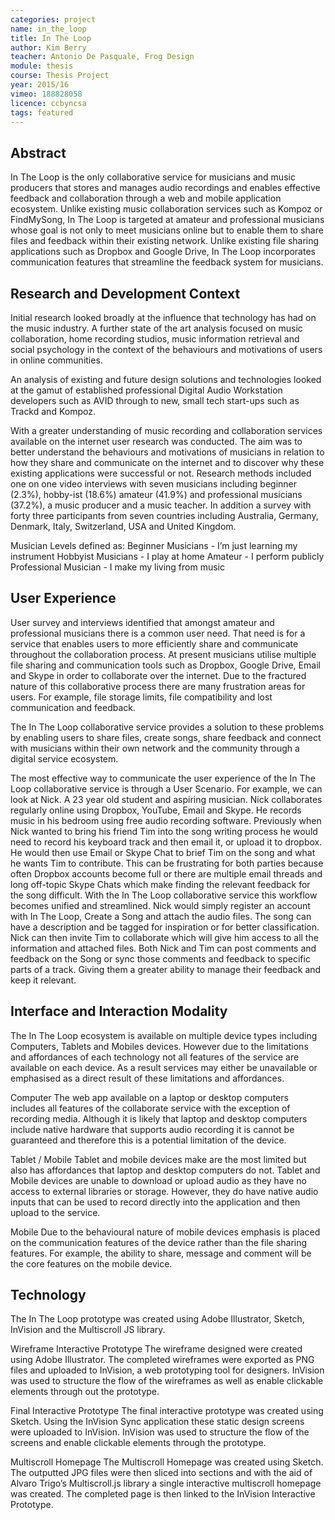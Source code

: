 ```yaml
---
categories: project
name: in_the_loop
title: In The Loop
author: Kim Berry
teacher: Antonio De Pasquale, Frog Design
module: thesis
course: Thesis Project
year: 2015/16
vimeo: 188828058
licence: ccbyncsa
tags: featured
---
```

## Abstract

In The Loop is the only collaborative service for musicians and music producers that stores and manages audio recordings and enables effective feedback and collaboration through a web and mobile application ecosystem. Unlike existing music collaboration services such as Kompoz or FindMySong, In The Loop is targeted at amateur and professional musicians whose goal is not only to meet musicians online but to enable them to share  files and feedback within their existing network. Unlike existing file sharing applications such as Dropbox and Google Drive, In The Loop incorporates communication features that streamline the feedback system for musicians.

## Research and Development Context

Initial research looked broadly at the influence that technology has had on the music industry. A further state of the art analysis focused on music collaboration, home recording studios, music information retrieval and social psychology in the context of the behaviours and motivations of users in online communities.

An analysis of existing and future design solutions and technologies looked at the gamut of established professional Digital Audio Workstation developers such as AVID through to new, small tech start-ups such as Trackd and Kompoz.

With a greater understanding of music recording and collaboration services available on the internet user research was conducted. The aim was to better understand the behaviours and motivations of musicians in relation to how they share and communicate on the internet and to discover why these existing applications were successful or not. Research methods included one on one video interviews with seven musicians including beginner (2.3%), hobby-ist (18.6%) amateur (41.9%) and professional musicians (37.2%), a music producer and a music teacher. In addition a survey with forty three participants from seven countries including Australia, Germany, Denmark, Italy, Switzerland, USA and United Kingdom. 

Musician Levels defined as:
Beginner Musicians - I’m just learning my instrument
Hobbyist Musicians - I play at home
Amateur - I perform publicly
Professional Musician - I make my living from music

## User Experience

User survey and interviews identified that amongst amateur and professional musicians there is a common user need.  That need is for a service that enables users to more efficiently share and communicate throughout the collaboration process. At present musicians utilise multiple file sharing and communication tools such as Dropbox, Google Drive, Email and Skype in order to collaborate over the internet. Due to the fractured nature of this collaborative process there are many frustration areas for users. For example, file storage limits, file compatibility and lost communication and feedback.

The In The Loop collaborative service provides a solution to these problems by enabling users to share files, create songs, share feedback and connect with musicians within their own network and the community through a digital service ecosystem.

The most effective way to communicate the user experience of the In The Loop collaborative service is through a User Scenario. For example, we can look at Nick. A 23 year old student and aspiring musician. Nick collaborates regularly online using Dropbox, YouTube, Email and Skype. He records music in his bedroom using free audio recording software. 
Previously when Nick wanted to bring his friend Tim into the song writing process he would need to record his keyboard track and then email it, or upload it to dropbox. He would then use Email or Skype Chat to brief Tim on the song and what he wants Tim to contribute. This can be frustrating for both parties because often Dropbox accounts become full or there are multiple email threads and long off-topic Skype Chats which make finding the relevant feedback for the song difficult. With the In The Loop collaborative service this workflow becomes unified and streamlined. Nick would simply register an account with In The Loop, Create a Song and attach the audio files. The song can have a description and be tagged for inspiration or for better classification. Nick can then invite Tim to collaborate which will give him access to all the information and attached files. Both Nick and Tim can post comments and feedback on the Song or sync those comments and feedback to specific parts of a track. Giving them a greater ability to manage their feedback and keep it relevant.

## Interface and Interaction Modality

The In The Loop ecosystem is available on multiple device types including Computers, Tablets and Mobiles devices. However due to the limitations and affordances of each technology not all features of the service are available on each device. As a result services may either be unavailable or emphasised as a direct result of these limitations and affordances. 

Computer
The web app available on a laptop or desktop computers includes all features of the collaborate service with the exception of recording media. Although it is likely that laptop and desktop computers include native hardware that supports audio recording it is cannot be guaranteed and therefore this is a potential limitation of the device.

Tablet / Mobile
Tablet and mobile devices make are the most limited but also has affordances that laptop and desktop computers do not. Tablet and Mobile devices are unable to download or upload audio as they have no access to external libraries or storage. However, they do have native audio inputs that can be used to record directly into the application and then upload to the service.

Mobile
Due to the behavioural nature of mobile devices emphasis is placed on the communication features of the device rather than the file sharing features. For example, the ability to share, message and comment will be the core features on the mobile device.

## Technology

The In The Loop prototype was created using Adobe Illustrator, Sketch, InVision and the Multiscroll JS library.

Wireframe Interactive Prototype 
The wireframe designed were created using Adobe Illustrator. The completed wireframes were exported as PNG files and uploaded to InVision, a web prototyping tool for designers. InVision was used to structure the flow of the wireframes as well as enable clickable elements through out the prototype. 

Final Interactive Prototype
The final interactive prototype was created using Sketch. Using the InVision Sync application these static design screens were uploaded to InVision. InVision was used to structure the flow of the screens and enable clickable elements through the prototype.

Multiscroll Homepage
The Multiscroll Homepage was created using Sketch. The outputted JPG files were then sliced into sections and with the aid of Alvaro Trigo’s Multiscroll.js library a single interactive multiscroll homepage was created. The completed page is then linked to the InVision Interactive Prototype.

